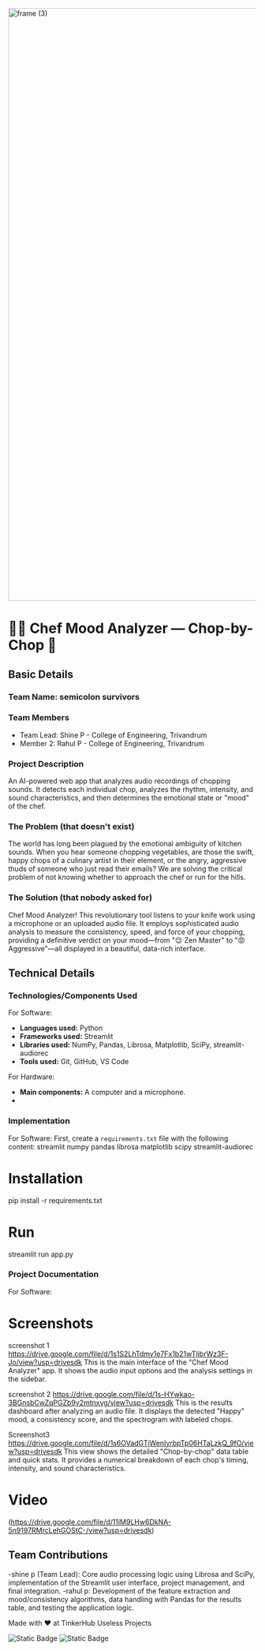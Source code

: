 <img width="3188" height="1202" alt="frame (3)" src="https://github.com/user-attachments/assets/517ad8e9-ad22-457d-9538-a9e62d137cd7" />


# 👨‍🍳 Chef Mood Analyzer — Chop-by-Chop 🎯


## Basic Details
### Team Name: semicolon survivors


### Team Members
- Team Lead: Shine P - College of Engineering, Trivandrum
- Member 2: Rahul P - College of Engineering, Trivandrum

### Project Description
An AI-powered web app that analyzes audio recordings of chopping sounds. It detects each individual chop, analyzes the rhythm, intensity, and sound characteristics, and then determines the emotional state or "mood" of the chef.

### The Problem (that doesn't exist)
The world has long been plagued by the emotional ambiguity of kitchen sounds. When you hear someone chopping vegetables, are those the swift, happy chops of a culinary artist in their element, or the angry, aggressive thuds of someone who just read their emails? We are solving the critical problem of not knowing whether to approach the chef or run for the hills.

### The Solution (that nobody asked for)
Chef Mood Analyzer! This revolutionary tool listens to your knife work using a microphone or an uploaded audio file. It employs sophisticated audio analysis to measure the consistency, speed, and force of your chopping, providing a definitive verdict on your mood—from "😌 Zen Master" to "😡 Aggressive"—all displayed in a beautiful, data-rich interface.

## Technical Details
### Technologies/Components Used
For Software:
- **Languages used:** Python
- **Frameworks used:** Streamlit
- **Libraries used:** NumPy, Pandas, Librosa, Matplotlib, SciPy, streamlit-audiorec
- **Tools used:** Git, GitHub, VS Code

For Hardware:
- **Main components:** A computer and a microphone.
- 
### Implementation
For Software:
First, create a `requirements.txt` file with the following content:
streamlit
numpy
pandas
librosa
matplotlib
scipy
streamlit-audiorec

# Installation
pip install -r requirements.txt

# Run
streamlit run app.py

### Project Documentation
For Software:

# Screenshots
screenshot 1
https://drive.google.com/file/d/1s1S2LhTdmy1e7Fx1b21wTIjbrWz3F-Jo/view?usp=drivesdk
This is the main interface of the "Chef Mood Analyzer" app.
It shows the audio input options and the analysis settings in the sidebar.

screenshot 2
https://drive.google.com/file/d/1s-HYwkao-3BGnsbCwZqPGZb9v2mtnxvg/view?usp=drivesdk
This is the results dashboard after analyzing an audio file.
It displays the detected "Happy" mood, a consistency score, and the spectrogram with labeled chops.

Screenshot3
https://drive.google.com/file/d/1s6OVadGTjWenIyrbpTp06HTaLzkQ_9fO/view?usp=drivesdk
This view shows the detailed "Chop-by-chop" data table and quick stats.
It provides a numerical breakdown of each chop's timing, intensity, and sound characteristics.

# Video
(https://drive.google.com/file/d/11iM9LHw6DkNA-5n9197RMrcLehGOStC-/view?usp=drivesdk)


## Team Contributions
-shine p (Team Lead): Core audio processing logic using Librosa and SciPy, implementation of the Streamlit user interface, project management, and final integration.
-rahul p: Development of the feature extraction and mood/consistency algorithms, data handling with Pandas for the results table, and testing the application logic.

Made with ❤️ at TinkerHub Useless Projects 

![Static Badge](https://img.shields.io/badge/TinkerHub-24?color=%23000000&link=https%3A%2F%2Fwww.tinkerhub.org%2F)
![Static Badge](https://img.shields.io/badge/UselessProjects--25-25?link=https%3A%2F%2Fwww.tinkerhub.org%2Fevents%2FQ2Q1TQKX6Q%2FUseless%2520Projects)



